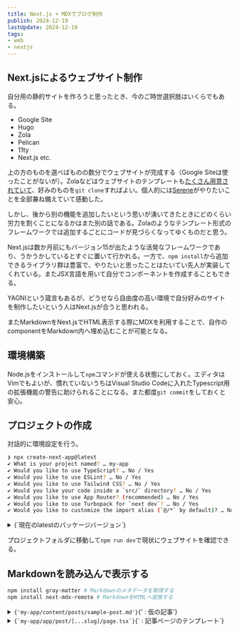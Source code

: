 ```yaml
---
title: Next.js + MDXでブログ制作
publish: 2024-12-19
lastUpdate: 2024-12-19
tags:
- web
- nextjs
---
```


## Next.jsによるウェブサイト制作

自分用の静的サイトを作ろうと思ったとき、今のご時世選択肢はいくらでもある。
- Google Site
- Hugo
- Zola
- Pelican
- 11ty
- Next.js  etc.

上の方のものを選べばものの数分でウェブサイトが完成する（Google Siteは使ったことがないが）。Zolaなどはウェブサイトのテンプレートも[たくさん用意されていて](https://www.getzola.org/themes/)、好みのものを`git clone`すればよい。個人的には[Serene](https://www.getzola.org/themes/serene/)がやりたいことを全部兼ね備えていて感動した。

しかし、後から別の機能を追加したいという思いが湧いてきたときにどのくらい労力を割くことになるかはまた別の話である。Zolaのようなテンプレート形式のフレームワークでは追加するごとにコードが見づらくなってゆくものだと思う。

Next.jsは数か月前にもバージョン15が出たような活発なフレームワークであり、うかうかしているとすぐに置いて行かれる。一方で、`npm install`から追加できるライブラリ群は豊富で、やりたいと思ったことはたいてい先人が実装してくれている。またJSX言語を用いて自分でコンポーネントを作成することもできる。

YAGNIという箴言もあるが、どうせなら自由度の高い環境で自分好みのサイトを制作したいという人はNext.jsが合うと思われる。

またMarkdownをNext.jsでHTML表示する際にMDXを利用することで、自作のcomponentをMarkdown内へ埋め込むことが可能となる。

## 環境構築

Node.jsをインストールして`npm`コマンドが使える状態にしておく。エディタはVimでもよいが、慣れていないうちはVisual Studio Codeに入れたTypescript用の拡張機能の警告に助けられることになる。また都度`git commit`をしておくと安心。

## プロジェクトの作成

対話的に環境設定を行う。
```sh
❯ npx create-next-app@latest
✔ What is your project named? … my-app
✔ Would you like to use TypeScript? … No / Yes
✔ Would you like to use ESLint? … No / Yes
✔ Would you like to use Tailwind CSS? … No / Yes
✔ Would you like your code inside a `src/` directory? … No / Yes
✔ Would you like to use App Router? (recommended) … No / Yes
✔ Would you like to use Turbopack for `next dev`? … No / Yes
✔ Would you like to customize the import alias (`@/*` by default)? … No / Yes
```

<details><summary>{`現在のlatestのパッケージバージョン`}</summary>
```json
{
  "name": "my-app",
  "version": "0.1.0",
  "private": true,
  "scripts": {
    "dev": "next dev --turbopack",
    "build": "next build",
    "start": "next start",
    "lint": "next lint"
  },
  "dependencies": {
    "react": "^19.0.0",
    "react-dom": "^19.0.0",
    "next": "15.1.1"
  },
  "devDependencies": {
    "typescript": "^5",
    "@types/node": "^20",
    "@types/react": "^19",
    "@types/react-dom": "^19",
    "postcss": "^8",
    "tailwindcss": "^3.4.1",
    "eslint": "^9",
    "eslint-config-next": "15.1.1",
    "@eslint/eslintrc": "^3"
  }
}
```
</details>

プロジェクトフォルダに移動して`npm run dev`で現状にウェブサイトを確認できる。


## Markdownを読み込んで表示する

```sh
npm install gray-matter # Markdownのメタデータを取得する
npm install next-mdx-remote # MarkdownをHTMLへ変換する
```


<details><summary><code>{'my-app/content/posts/sample-post.md'}</code>{' : 仮の記事'}</summary>
```md
---
title: Sample Post
category: category
---

## Paragraph

This is a paragraph.

## List

- item 1
- item 2
- item 3

## Table

| Name  | Age |
| ----- | --- |
| Alice | 20  |
| Bob   | 25  |
| Carol | 30  |

## Quote

> This is a quote.

## Task List

- [x] task 1
- [ ] task 2
- [ ] task 3
```

冒頭のYAMLにメタ情報を記載する。MDXからこのMarkdownを読み込むことを考えて、HTML要素を埋め込む際は`` <code>{`int i = 0;`}</code> ``のように内部を`` {` ``と`` `} ``で囲む。
</details>

<details><summary><code>{`my-app/libs/post.ts`}</code>{` : 記事を取得するための関数群`}</summary>
```ts
import { readFileSync, readdirSync } from "fs";
import path from "path";
import matter from "gray-matter";

// MDXファイルのディレクトリ
const POSTS_PATH = path.join(process.cwd(), "content/posts");

// ファイル名（slug）の一覧を取得
export function GetAllPostSlugs() {
  const postFilePaths = readdirSync(POSTS_PATH).filter((path) =>
    /\.md?$/.test(path)
  );
  return postFilePaths.map((path) => {
    const slug = path.replace(/\.md?$/, "");
    return slug;
  });
}

// slugからファイルの中身を取得
export function GetPostBySlug(slug: string) {
  const markdown = readFileSync(path.join(POSTS_PATH, `${slug}.md`), "utf8");

  const { content, data } = matter(markdown);
  return {
    content,
    data,
  };
}
```
</details>


<details><summary><code>{`my-app/app/post/[...slug]/page.tsx`}</code>{` : 記事ページのテンプレート`}</summary>
```tsx
import { GetAllPostSlugs, GetPostBySlug } from "@/libs/post";
import { MDXRemote } from "next-mdx-remote/rsc";

interface PostPageProps {
  params: {
    slug: string;
  };
}

export async function generateStaticParams() {
  const slugs = GetAllPostSlugs();
  return slugs.map((slug) => ({ params: { slug } }));
}

export default async function PostPage(props: PostPageProps) {
  const params = await props.params;
  const { content, data } = GetPostBySlug(params.slug);

  return (
    <div>
      <h1>{data.title}</h1>
      <p>{data.category}</p>
      <div>
        <MDXRemote source={content} />
      </div>
    </div>
  );
}

```
</details>

以上のファイルを追加して`npm run dev`を実行し、`localhost:3000/post/sample-post`へアクセスすればMarkdownを一応取得できていることが確認できる。しかし見た目がひどい。

## 見た目を整える

```sh
npm install remark-gfm # GitHubに固有のMarkdown記法を解釈する
npm install -D @tailwindcss/typography # 記事に適した見た目に整えるCSS群
```
細かいCSSの設定をしたければ[tailwindlabs/tailwindcss-typography](https://github.com/tailwindlabs/tailwindcss-typography)を見よ。


<details><summary><code>{`my-app/tailwind.config.ts`}</code></summary>
```ts
import type { Config } from "tailwindcss";

export default {
  content: [
    "./pages/**/*.{js,ts,jsx,tsx,mdx}",
    "./components/**/*.{js,ts,jsx,tsx,mdx}",
    "./app/**/*.{js,ts,jsx,tsx,mdx}",
  ],
  theme: {
    extend: {
      colors: {
        background: "var(--background)",
        foreground: "var(--foreground)",
      },
    },
  },
  plugins: [require("@tailwindcss/typography")], // 追加
} satisfies Config;
```
</details>

<details><summary><code>{`my-app/app/post/[...slug]/page.tsx`}</code></summary>
```tsx
import { GetAllPostSlugs, GetPostBySlug } from "@/libs/post";
import { MDXRemote } from "next-mdx-remote/rsc";
import remarkGfm from "remark-gfm";

interface PostPageProps {
  params: {
    slug: string;
  };
}

export async function generateStaticParams() {
  const slugs = GetAllPostSlugs();
  return slugs.map((slug) => ({ params: { slug } }));
}

export default async function PostPage(props: PostPageProps) {
  const options = {
    mdxOptions: {
      remarkPlugins: [remarkGfm],
    },
  };
  const params = await props.params;
  const { content, data } = GetPostBySlug(params.slug);

  return (
    <div>
      <h1>{data.title}</h1>
      <p>{data.category}</p>
      <div className="prose">
        <MDXRemote source={content} options={options} />
      </div>
    </div>
  );
}
```
</details>

<details><summary><code>{`my-app/app/globals.css`}</code></summary>
```css
@tailwind base;
@tailwind components;
@tailwind utilities;

:root {
  --background: #ffffff;
  --foreground: #171717;
}

@media (prefers-color-scheme: dark) {
  :root {
    --background: #0a0a0a;
    --foreground: #ededed;
  }
}
```
</details>

若干端に寄ってはいるものの、Markdownの見た目は整えられた。

`npm run dev`が通っても実際にGitHub Pagesなどに配置する段になってエラーが起こることがあるので`npm run build`が通ることまで確認してから`git commit`する。
